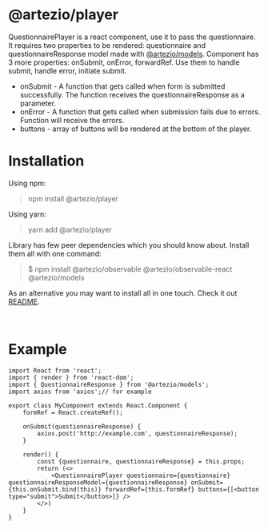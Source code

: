 # **@artezio/player**

QuestionnairePlayer is a react component, use it to pass the questionnaire. It requires two properties to be rendered: questionnaire and questionnaireResponse model made with [@artezio/models](https://github.com/Artezio/SURVEYBUILDER/tree/master/packages/models/README.md "@artezio/models").
Component has 3 more properties: onSubmit, onError, forwardRef. Use them to handle submit, handle error, initiate submit.

* onSubmit - A function that gets called when form is submitted successfully. The function receives the questionnaireResponse as a parameter.
* onError - A function that gets called when submission fails due to errors. Function will receive the errors.
* buttons - array of buttons will be rendered at the bottom of the player.

# Installation

Using npm:
>npm install @artezio/player

Using yarn:
>yarn add @artezio/player

Library has few peer dependencies which you should know about. Install them all with one command: 

>$ npm install @artezio/observable @artezio/observable-react @artezio/models

As an alternative you may want to install all in one touch. Check it out [README](https://github.com/Artezio/SURVEYBUILDER/).

&nbsp;
# Example

```TSX
import React from 'react';
import { render } from 'react-dom';
import { QuestionnaireResponse } from '@artezio/models';
import axios from 'axios';// for example

export class MyComponent extends React.Component {
    formRef = React.createRef();

    onSubmit(questionnaireResponse) {
        axios.post('http://example.com', questionnaireResponse);
    }

    render() {
        const {questionnaire, questionnaireResponse} = this.props;
        return (<>
            <QuestionnairePlayer questionnaire={questionnaire} questionnaireResponseModel={questionnaireResponse} onSubmit={this.onSubmit.bind(this)} forwardRef={this.formRef} buttons={[<button type="submit">Submit</button>]} />
        </>)
    }
}
```